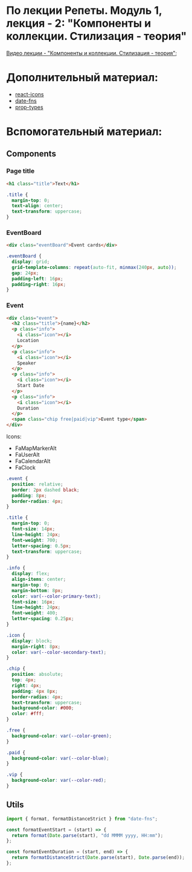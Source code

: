 # По лекции Репеты. Модуль 1, лекция - 2: "Компоненты и коллекции. Стилизация - теория"

[Видео лекции - "Компоненты и коллекции. Стилизация - теория"](https://www.youtube.com/watch?v=XRs3v6pNOH8);

# Дополнительный материал:

- [react-icons](https://react-icons.github.io/react-icons/)
- [date-fns](https://date-fns.org/)
- [prop-types](https://www.npmjs.com/package/prop-types)

# Вспомогательный материал:

## Components

### Page title

```html
<h1 class="title">Text</h1>
```

```css
.title {
  margin-top: 0;
  text-align: center;
  text-transform: uppercase;
}
```

### EventBoard

```html
<div class="eventBoard">Event cards</div>
```

```css
.eventBoard {
  display: grid;
  grid-template-columns: repeat(auto-fit, minmax(240px, auto));
  gap: 24px;
  padding-left: 16px;
  padding-right: 16px;
}
```

### Event

```html
<div class="event">
  <h2 class="title">{name}</h2>
  <p class="info">
    <i class="icon"></i>
    Location
  </p>
  <p class="info">
    <i class="icon"></i>
    Speaker
  </p>
  <p class="info">
    <i class="icon"></i>
    Start Date
  </p>
  <p class="info">
    <i class="icon"></i>
    Duration
  </p>
  <span class="chip free|paid|vip">Event type</span>
</div>
```

Icons:

- FaMapMarkerAlt
- FaUserAlt
- FaCalendarAlt
- FaClock

```css
.event {
  position: relative;
  border: 2px dashed black;
  padding: 8px;
  border-radius: 4px;
}

.title {
  margin-top: 0;
  font-size: 14px;
  line-height: 24px;
  font-weight: 700;
  letter-spacing: 0.5px;
  text-transform: uppercase;
}

.info {
  display: flex;
  align-items: center;
  margin-top: 0;
  margin-bottom: 8px;
  color: var(--color-primary-text);
  font-size: 16px;
  line-height: 24px;
  font-weight: 400;
  letter-spacing: 0.25px;
}

.icon {
  display: block;
  margin-right: 8px;
  color: var(--color-secondary-text);
}

.chip {
  position: absolute;
  top: 4px;
  right: 4px;
  padding: 4px 8px;
  border-radius: 4px;
  text-transform: uppercase;
  background-color: #000;
  color: #fff;
}

.free {
  background-color: var(--color-green);
}

.paid {
  background-color: var(--color-blue);
}

.vip {
  background-color: var(--color-red);
}
```

## Utils

```js
import { format, formatDistanceStrict } from "date-fns";

const formatEventStart = (start) => {
  return format(Date.parse(start), "dd MMMM yyyy, HH:mm");
};

const formatEventDuration = (start, end) => {
  return formatDistanceStrict(Date.parse(start), Date.parse(end));
};
```
